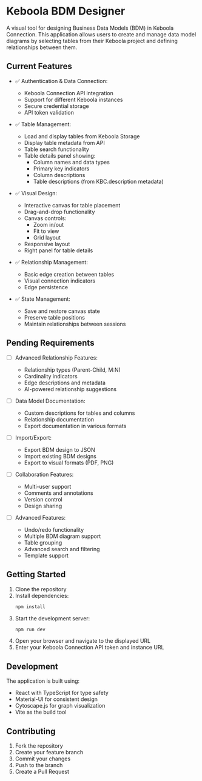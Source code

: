 # Keboola BDM Designer

A visual tool for designing Business Data Models (BDM) in Keboola Connection. This application allows users to create and manage data model diagrams by selecting tables from their Keboola project and defining relationships between them.

## Current Features

- ✅ Authentication & Data Connection:
  - Keboola Connection API integration
  - Support for different Keboola instances
  - Secure credential storage
  - API token validation

- ✅ Table Management:
  - Load and display tables from Keboola Storage
  - Display table metadata from API
  - Table search functionality
  - Table details panel showing:
    - Column names and data types
    - Primary key indicators
    - Column descriptions
    - Table descriptions (from KBC.description metadata)

- ✅ Visual Design:
  - Interactive canvas for table placement
  - Drag-and-drop functionality
  - Canvas controls:
    - Zoom in/out
    - Fit to view
    - Grid layout
  - Responsive layout
  - Right panel for table details

- ✅ Relationship Management:
  - Basic edge creation between tables
  - Visual connection indicators
  - Edge persistence

- ✅ State Management:
  - Save and restore canvas state
  - Preserve table positions
  - Maintain relationships between sessions

## Pending Requirements

- [ ] Advanced Relationship Features:
  - Relationship types (Parent-Child, M:N)
  - Cardinality indicators
  - Edge descriptions and metadata
  - AI-powered relationship suggestions

- [ ] Data Model Documentation:
  - Custom descriptions for tables and columns
  - Relationship documentation
  - Export documentation in various formats

- [ ] Import/Export:
  - Export BDM design to JSON
  - Import existing BDM designs
  - Export to visual formats (PDF, PNG)

- [ ] Collaboration Features:
  - Multi-user support
  - Comments and annotations
  - Version control
  - Design sharing

- [ ] Advanced Features:
  - Undo/redo functionality
  - Multiple BDM diagram support
  - Table grouping
  - Advanced search and filtering
  - Template support

## Getting Started

1. Clone the repository
2. Install dependencies:
   ```bash
   npm install
   ```
3. Start the development server:
   ```bash
   npm run dev
   ```
4. Open your browser and navigate to the displayed URL
5. Enter your Keboola Connection API token and instance URL

## Development

The application is built using:
- React with TypeScript for type safety
- Material-UI for consistent design
- Cytoscape.js for graph visualization
- Vite as the build tool

## Contributing

1. Fork the repository
2. Create your feature branch
3. Commit your changes
4. Push to the branch
5. Create a Pull Request 
